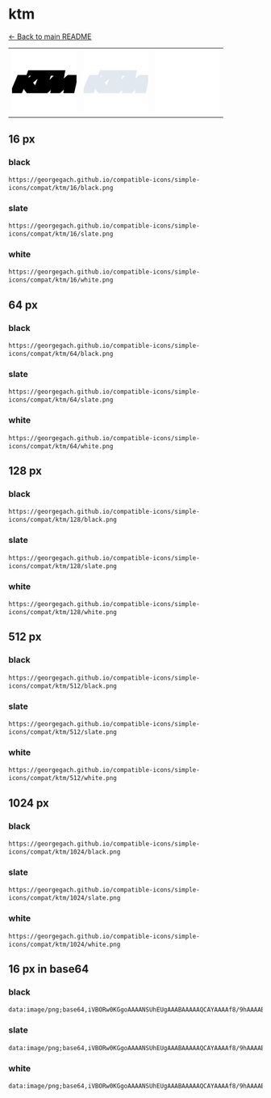 # ktm

[← Back to main README](../../README.md)

<table><tr>
  <td><img src="./128/black.png" width="128" alt="ktm black icon" /></td>
  <td><img src="./128/slate.png" width="128" alt="ktm slate icon" /></td>
  <td><img src="./128/white.png" width="128" alt="ktm white icon" /></td>
</tr></table>

## 16 px

### black
```
https://georgegach.github.io/compatible-icons/simple-icons/compat/ktm/16/black.png
```

### slate
```
https://georgegach.github.io/compatible-icons/simple-icons/compat/ktm/16/slate.png
```

### white
```
https://georgegach.github.io/compatible-icons/simple-icons/compat/ktm/16/white.png
```

## 64 px

### black
```
https://georgegach.github.io/compatible-icons/simple-icons/compat/ktm/64/black.png
```

### slate
```
https://georgegach.github.io/compatible-icons/simple-icons/compat/ktm/64/slate.png
```

### white
```
https://georgegach.github.io/compatible-icons/simple-icons/compat/ktm/64/white.png
```

## 128 px

### black
```
https://georgegach.github.io/compatible-icons/simple-icons/compat/ktm/128/black.png
```

### slate
```
https://georgegach.github.io/compatible-icons/simple-icons/compat/ktm/128/slate.png
```

### white
```
https://georgegach.github.io/compatible-icons/simple-icons/compat/ktm/128/white.png
```

## 512 px

### black
```
https://georgegach.github.io/compatible-icons/simple-icons/compat/ktm/512/black.png
```

### slate
```
https://georgegach.github.io/compatible-icons/simple-icons/compat/ktm/512/slate.png
```

### white
```
https://georgegach.github.io/compatible-icons/simple-icons/compat/ktm/512/white.png
```

## 1024 px

### black
```
https://georgegach.github.io/compatible-icons/simple-icons/compat/ktm/1024/black.png
```

### slate
```
https://georgegach.github.io/compatible-icons/simple-icons/compat/ktm/1024/slate.png
```

### white
```
https://georgegach.github.io/compatible-icons/simple-icons/compat/ktm/1024/white.png
```

## 16 px in base64

### black
```
data:image/png;base64,iVBORw0KGgoAAAANSUhEUgAAABAAAAAQCAYAAAAf8/9hAAAABmJLR0QA/wD/AP+gvaeTAAAAtUlEQVQ4je3Qv0qCcRgF4EcTMhIagkDyNpyaWlpd6166iS4i6C7CoaUraEuJUkkpgk8qK12O8KPV1TOdc97D+48tNkbtnz7GHRrRX6hwgJ143zjFUBG8QjfBPRzF/0lmEK+JBXo4xxI6eI74wDue8BKvwgjzIjMNH9dxiXYm7mM3Z6yxKDaDFg7DK3hMtxFm4W/4C19igs/w1yJ3X8NDHtPPvSd52G+xxS3O0vQGF6lf22JzrABw4jQEf5r3WgAAAABJRU5ErkJggg==
```

### slate
```
data:image/png;base64,iVBORw0KGgoAAAANSUhEUgAAABAAAAAQCAYAAAAf8/9hAAAABmJLR0QA/wD/AP+gvaeTAAAA/UlEQVQ4je2RMUoDYRSEv/l3xQSFRRRJopV3sLKyMVfQe1h6idzCyiuIRQprL6BsEJWsqEuETTb/WOwi6bXT6R7vzbyZ9+AfP4ZWi3w63aNOx5ZTAFuV8AyUISctZV4vfXww2Hr4Fshf3keYQztmJuwI77bN2pAC97Z6kjuGRcDnKJwC1mRS7Me19BZ7YCglIpGy2ai+4NPoA2IG6kqUjswR26DnsEyTC+w+QEAbjqwjxrgxbFiAM1C3icVmQwZgFgTDxq2ebL9JdJCGSL12KBMqQVWrWNi8tvJFKlNZvhO6afL6iKgEOV+587XwiVEkcClzBn504Or3/vmH8QWUgmxdCx7HVAAAAABJRU5ErkJggg==
```

### white
```
data:image/png;base64,iVBORw0KGgoAAAANSUhEUgAAABAAAAAQCAYAAAAf8/9hAAAABmJLR0QA/wD/AP+gvaeTAAAAxUlEQVQ4je3RPy7EURTF8c8zEoREIZH4sw2VSqPVshebsAiJXYhCMVagQyUTEYnJCIY5CnfiFyXtfJt3333n3pyTx4x/07qXJFu4xHy13jDCKnrVe8dea+3OVJjkBDslXMJ6iT9Kc1u9RYxxkOQQaUm20ccmhpjU2cMGXvDcWT4sF2sYzOG4hLCMhYoxZdwZhpUahpEkN/nmPslj1U9JJvlhkOS16oeO7qoluS5LF5V3t+x/dlycY7/ineGo3k9//8qMP/AFA6htcbsVRycAAAAASUVORK5CYII=
```

